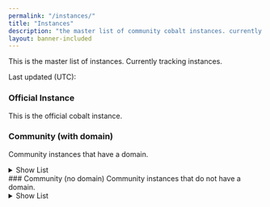 ```yaml
---
permalink: "/instances/"
title: "Instances"
description: "the master list of community cobalt instances. currently tracking <instance-count> instances."
layout: banner-included
---
```

This is the master list of instances. Currently tracking <instance-count> instances.

Last updated (UTC): <time>

### Official Instance
This is the official cobalt instance.
<main-table-official>
### Community (with domain)
Community instances that have a domain.
<details>
<summary>Show List</summary>
<input type="text" id="main-search" placeholder="Search instances..." onkeyup="searchTable('main-search', 'main-table')">
<main-table-domain>
</details>
### Community (no domain)
Community instances that do not have a domain.
<details>
<summary>Show List</summary>
<input type="text" id="other-search" placeholder="Search instances..." onkeyup="searchTable('other-search', 'other-table')">
<main-table-nodomain>
</details>

